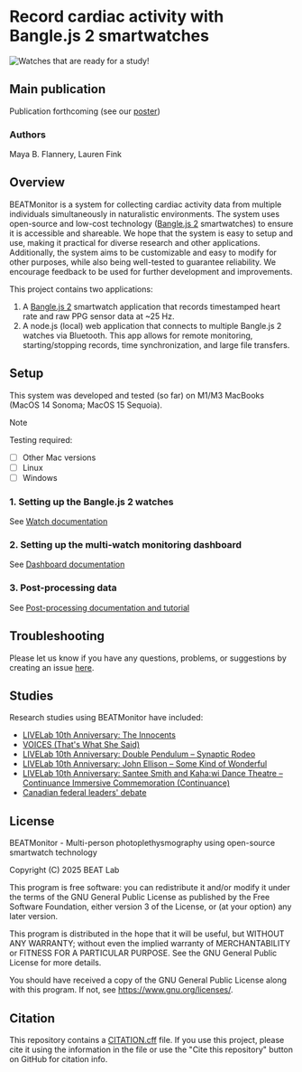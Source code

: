 <!-- NOTE: ROOT PROJECT README -->

# Record cardiac activity with Bangle.js 2 smartwatches

![Watches that are ready for a study!](/res/images/watches-ready.png)

## Main publication

Publication forthcoming (see our [poster](https://mayabflannery.github.io/projects/pdfs/neuromusic-20.pdf))

### Authors

Maya B. Flannery, Lauren Fink

## Overview

BEATMonitor is a system for collecting cardiac activity data from multiple individuals simultaneously in naturalistic environments.
The system uses open-source and low-cost technology ([Bangle.js 2](https://banglejs.com) smartwatches) to ensure it is accessible and shareable.
We hope that the system is easy to setup and use, making it practical for diverse research and other applications.
Additionally, the system aims to be customizable and easy to modify for other purposes, while also being well-tested to guarantee reliability.
We encourage feedback to be used for further development and improvements.

This project contains two applications:

1. A [Bangle.js 2](https://banglejs.com) smartwatch application that records timestamped heart rate and raw PPG sensor data at \~25 Hz.
2. A node.js (local) web application that connects to multiple Bangle.js 2 watches via Bluetooth. This app allows for remote monitoring, starting/stopping records, time synchronization, and large file transfers.

## Setup

This system was developed and tested (so far) on M1/M3 MacBooks (MacOS 14
Sonoma; MacOS 15 Sequoia).

> [!NOTE]
> Testing required:
>
> - [ ] Other Mac versions
> - [ ] Linux
> - [ ] Windows

### 1. Setting up the Bangle.js 2 watches

See [Watch documentation](src/bangle/README.md)

### 2. Setting up the multi-watch monitoring dashboard

See [Dashboard documentation](/src/dashboard/README.md)

### 3. Post-processing data

See [Post-processing documentation and tutorial](/src/postprocess/README.md)

## Troubleshooting

Please let us know if you have any questions, problems, or suggestions by creating an issue [here](https://github.com/beatlab-mcmaster/BEATmonitor/issues/new).

## Studies

Research studies using BEATMonitor have included:

- [LIVELab 10th Anniversary: The Innocents](https://brighterworld.mcmaster.ca/articles/livelab-the-innocents-lauren-fink-music-social-justice/)
- [VOICES (That's What She Said)](https://tanialacariastudio.com/collections/voices-thats-what-she)
- [LIVELab 10th Anniversary: Double Pendulum – Synaptic Rodeo](https://livelab.mcmaster.ca/events/livelab-10th-anniversary-double-pendulum-synaptic-rodeo/)
- [LIVELab 10th Anniversary: John Ellison – Some Kind of Wonderful](https://livelab.mcmaster.ca/events/livelab-10th-anniversary-john-ellison-some-kind-of-wonderful/)
- [LIVELab 10th Anniversary: Santee Smith and Kaha:wi Dance Theatre – Continuance Immersive Commemoration (Continuance)](https://livelab.mcmaster.ca/events/livelab-10th-anniversary-santee-smith-and-kahawi-dance-theatre-continuance-immersive-commemoration/)
- [Canadian federal leaders' debate](https://www.cbc.ca/news/canada/hamilton/mcmaster-undecided-voters-study-1.7512327)

## License

BEATMonitor - Multi-person photoplethysmography using open-source smartwatch technology

Copyright (C) 2025 BEAT Lab

This program is free software: you can redistribute it and/or modify
it under the terms of the GNU General Public License as published by
the Free Software Foundation, either version 3 of the License, or
(at your option) any later version.

This program is distributed in the hope that it will be useful,
but WITHOUT ANY WARRANTY; without even the implied warranty of
MERCHANTABILITY or FITNESS FOR A PARTICULAR PURPOSE. See the
GNU General Public License for more details.

You should have received a copy of the GNU General Public License
along with this program. If not, see <https://www.gnu.org/licenses/>.

## Citation

This repository contains a [CITATION.cff](/CITATION.cff) file.
If you use this project, please cite it using the information in the file or use the "Cite this repository" button on GitHub for citation info.
